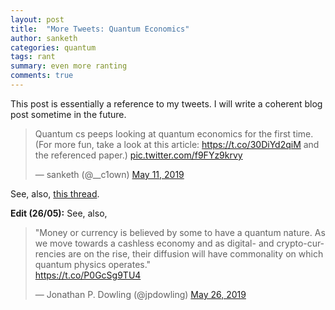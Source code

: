 ```yaml
---
layout: post
title:  "More Tweets: Quantum Economics"
author: sanketh
categories: quantum
tags: rant
summary: even more ranting
comments: true
---
```


This post is essentially a reference to my tweets. I will write a coherent blog post sometime in the future.

<blockquote class="twitter-tweet"><p lang="en" dir="ltr">Quantum cs peeps looking at quantum economics for the first time.<br>(For more fun, take a look at this article: <a href="https://t.co/30DiYd2qiM">https://t.co/30DiYd2qiM</a> and the referenced paper.) <a href="https://t.co/f9FYz9krvy">pic.twitter.com/f9FYz9krvy</a></p>&mdash; sanketh (@__c1own) <a href="https://twitter.com/__c1own/status/1127289507240456194?ref_src=twsrc%5Etfw">May 11, 2019</a></blockquote> <script async src="https://platform.twitter.com/widgets.js" charset="utf-8"></script> 

See, also, [this thread](https://twitter.com/sgmenda/status/1126907682626125824).

**Edit (26/05):** See, also, 

<blockquote class="twitter-tweet tw-align-center" data-lang="en"><p lang="en" dir="ltr">&quot;Money or currency is believed by some to have a quantum nature. As we move towards a cashless economy and as digital- and crypto-currencies are on the rise, their diffusion will have commonality on which quantum physics operates.&quot; <br> <a href="https://t.co/P0GcSg9TU4">https://t.co/P0GcSg9TU4</a></p>&mdash; Jonathan P. Dowling (@jpdowling) <a href="https://twitter.com/jpdowling/status/1132462366950600704?ref_src=twsrc%5Etfw">May 26, 2019</a></blockquote>
<script async src="https://platform.twitter.com/widgets.js" charset="utf-8"></script>
